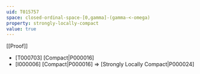 ```yaml
---
uid: T015757
space: closed-ordinal-space-[0,gamma]-(gamma-<-omega)
property: strongly-locally-compact
value: true
---
```

[[Proof]]

* [T000703] [Compact|P000016]
* [I000006] [Compact|P000016] => [Strongly Locally Compact|P000024]

